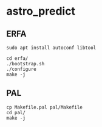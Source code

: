 # astro_predict


## ERFA

`sudo apt install autoconf libtool`

```
cd erfa/
./bootstrap.sh
./configure
make -j
```

## PAL

```
cp Makefile.pal pal/Makefile
cd pal/
make -j
```


